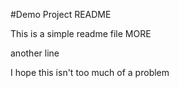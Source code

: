 #Demo Project README

This is a simple readme file
 MORE
 
 another line
 
 I hope this isn't too much of  a problem
 